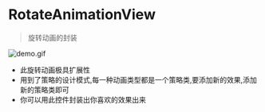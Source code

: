 # RotateAnimationView

> 旋转动画的封装

![demo.gif](http://images.cnitblog.com/blog2015/607542/201505/132136145644968.gif)


* 此旋转动画极具扩展性
* 用到了策略的设计模式,每一种动画类型都是一个策略类,要添加新的效果,添加新的策略类即可
* 你可以用此控件封装出你喜欢的效果出来
